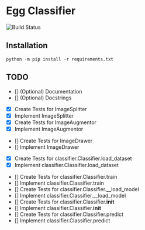 # Egg Classifier
![Build Status](https://github.com/substanceecnatsbus/EggClassifier/actions/workflows/python-app.yml/badge.svg)

## Installation
```
python -m pip install -r requirements.txt
```

## TODO
- [] \(Optional) Documentation
- [] \(Optional) Docstrings
- [x] Create Tests for ImageSplitter
- [x] Implement ImageSplitter
- [x] Create Tests for ImageAugmentor
- [x] Implement ImageAugmentor
- [] Create Tests for ImageDrawer
- [] Implement ImageDrawer
- [x] Create Tests for classifier.Classifier.load_dataset
- [x] Implement classifier.Classifier.load_dataset
- [] Create Tests for classifier.Classifier.train
- [] Implement classifier.Classifier.train
- [] Create Tests for classifier.Classifier.__load_model
- [] Implement classifier.Classifier.__load_model
- [] Create Tests for classifier.Classifier.__init__
- [] Implement classifier.Classifier.__init__
- [] Create Tests for classifier.Classifier.predict
- [] Implement classifier.Classifier.predict
